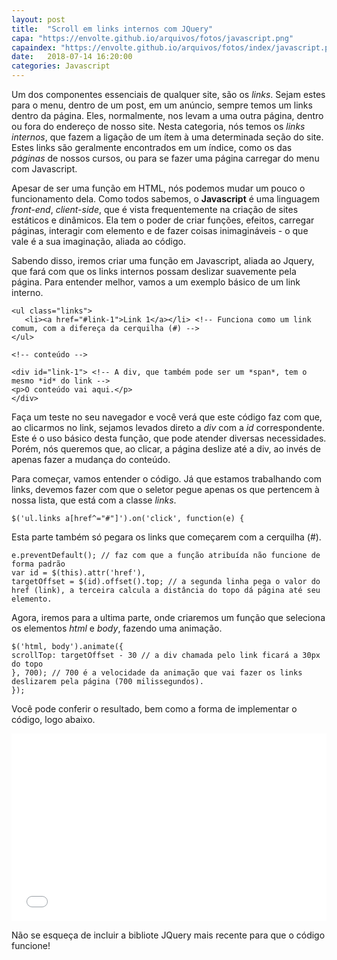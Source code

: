 ```yaml
---
layout: post
title:  "Scroll em links internos com JQuery"
capa: "https://envolte.github.io/arquivos/fotos/javascript.png"
capaindex: "https://envolte.github.io/arquivos/fotos/index/javascript.png"
date:   2018-07-14 16:20:00
categories: Javascript
---
```


Um dos componentes essenciais de qualquer site, são os *links*. Sejam estes para o menu, dentro de um post, em um anúncio, sempre temos um links dentro da página. Eles, normalmente, nos levam a uma outra página, dentro ou fora do endereço de nosso site. Nesta categoria, nós temos os *links internos*, que fazem a ligação de um ítem à uma determinada seção do site. Estes links são geralmente encontrados em um índice, como os das *páginas* de nossos cursos, ou para se fazer uma página carregar do menu com Javascript.

Apesar de ser uma função em HTML, nós podemos mudar um pouco o funcionamento dela. Como todos sabemos, o **Javascript** é uma linguagem *front-end*, *client-side*, que é vista frequentemente na criação de sites estáticos e dinâmicos. Ela tem o poder de criar funções, efeitos, carregar páginas, interagir com elemento e de fazer coisas inimagináveis - o que vale é a sua imaginação, aliada ao código.

Sabendo disso, iremos criar uma função em Javascript, aliada ao Jquery, que fará com que os links internos possam deslizar suavemente pela página. Para entender melhor, vamos a um exemplo básico de um link interno.

```
<ul class="links">
   <li><a href="#link-1">Link 1</a></li> <!-- Funciona como um link comum, com a difereça da cerquilha (#) -->
</ul>
```
    
    <!-- conteúdo -->
    
    <div id="link-1"> <!-- A div, que também pode ser um *span*, tem o mesmo *id* do link -->
    <p>O conteúdo vai aqui.</p>
    </div>
    
Faça um teste no seu navegador e você verá que este código faz com que, ao clicarmos no link, sejamos levados direto a *div* com a *id* correspondente. Este é o uso básico desta função, que pode atender diversas necessidades. Porém, nós queremos que, ao clicar, a página deslize até a div, ao invés de apenas fazer a mudança do conteúdo.

Para começar, vamos entender o código. Já que estamos trabalhando com links, devemos fazer com que o seletor pegue apenas os que pertencem à nossa lista, que está com a classe *links*.

    $('ul.links a[href^="#"]').on('click', function(e) {
     
Esta parte também só pegara os links que começarem com a cerquilha (#).

    e.preventDefault(); // faz com que a função atribuída não funcione de forma padrão
    var id = $(this).attr('href'),
    targetOffset = $(id).offset().top; // a segunda linha pega o valor do href (link), a terceira calcula a distância do topo dá página até seu elemento.
    
Agora, iremos para a ultima parte, onde criaremos um função que seleciona os elementos *html* e *body*, fazendo uma animação.
    
    $('html, body').animate({ 
    scrollTop: targetOffset - 30 // a div chamada pelo link ficará a 30px do topo
    }, 700); // 700 é a velocidade da animação que vai fazer os links deslizarem pela página (700 milissegundos).
    });
    
Você pode conferir o resultado, bem como a forma de implementar o código, logo abaixo.

<iframe width="100%" height="300" src="//jsfiddle.net/3mysa0b1/23/embedded/js,html,css,result/dark/" allowfullscreen="allowfullscreen" allowpaymentrequest frameborder="0"></iframe>


Não se esqueça de incluir a bibliote JQuery mais recente para que o código funcione!
